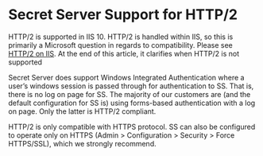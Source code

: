 [title]: # (Secret Server Support for HTTP/2)
[tags]: # (HTTP/2, Networking)
[priority]: #

# Secret Server Support for HTTP/2

HTTP/2 is supported in IIS 10. HTTP/2 is handled within IIS, so this is primarily a Microsoft question in regards to compatibility. Please see [HTTP/2 on IIS](https://docs.microsoft.com/en-us/iis/get-started/whats-new-in-iis-10/http2-on-iis). At the end of this article, it clarifies when HTTP/2 is not supported

Secret Server does support Windows Integrated Authentication where a user’s windows session is passed through for authentication to SS. That is, there is no log on page for SS. The majority of our customers are (and the default  configuration for SS is) using forms-based authentication with a log on page. Only the latter is HTTP/2 compliant.

HTTP/2 is only  compatible with HTTPS protocol. SS can also be configured to  operate only on HTTPS (Admin \> Configuration \> Security \> Force HTTPS/SSL), which we strongly recommend.
